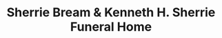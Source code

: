 ---
title: "Sherrie Bream & Kenneth H. Sherrie Funeral Home"
url: /gasport/sherrie-bream-und-kenneth-h-sherrie-funeral-home/
shop: Bestattungen
---